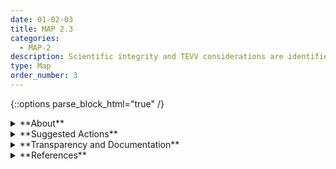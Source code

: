 ```yaml
---
date: 01-02-03
title: MAP 2.3
categories:
  - MAP-2
description: Scientific integrity and TEVV considerations are identified and documented, including those related to experimental design, data collection and selection (e.g., availability, representativeness, suitability), system trustworthiness, and construct validation.
type: Map
order_number: 3
---
```


{::options parse_block_html="true" /}


<details>
<summary markdown="span">**About**</summary>
<br>
Standard testing and evaluation protocols provide a basis to confirm assurance in a system that it is operating as designed and claimed. AI systems’ complexities create challenges for traditional testing and evaluation methodologies, which tend to be designed for static or isolated system performance.  Opportunities for risk continue well beyond design and deployment, into system operation and application of system-enabled decisions. Testing and evaluation methodologies and metrics therefore address a continuum of activities. TEVV is enhanced when key metrics for performance, safety, and reliability are interpreted in a socio-technical context and not confined to the boundaries of the AI system pipeline. 

Other challenges for managing AI risks relate to dependence on large scale datasets, which can impact data quality and validity concerns. The difficulty of finding the “right” data may lead AI actors to select datasets based more on accessibility and availability than on suitability for operationalizing the phenomenon that the AI system intends to support or inform. Such decisions could contribute to an environment where the data used in processes is not fully representative of the populations or phenomena that are being modeled, introducing downstream risks.  Practices such as dataset reuse may also lead to disconnect from the social contexts and time periods of their creation.  This contributes to issues of validity of the underlying dataset for providing proxies, measures, or predictors within the model.

</details>

<details>
<summary markdown="span">**Suggested Actions**</summary>

- Identify and document experiment design and statistical techniques that are valid for testing complex socio-technical systems like AI, which involve human factors, emergent properties, and dynamic context(s) of use.   
- Develop and apply TEVV protocols for models, system and its subcomponents, deployment, and operation.
- Demonstrate and document that AI system performance and validation metrics are interpretable and unambiguous for downstream decision making tasks, and take socio-technical factors such as context of use into consideration.
- Identify and document assumptions,  techniques, and metrics used for testing and evaluation throughout the AI lifecycle including experimental design techniques for data collection, selection, and management practices in accordance with data governance policies established in GOVERN.
- Identify testing modules that can be incorporated throughout the AI lifecycle, and verify that processes enable corroboration by independent evaluators.
- Establish mechanisms for regular communication and feedback among relevant AI actors and internal or external stakeholders related to the validity of design and deployment assumptions. 
- Establish mechanisms for regular communication and feedback between relevant AI actors and internal or external stakeholders related to the development of TEVV approaches throughout the lifecycle to detect and assess potentially harmful impacts
- Document assumptions made and techniques used in data selection, curation, preparation and analysis, including:
	- identification of constructs and proxy targets, 
	- development of  indices – especially those operationalizing concepts that are inherently unobservable (e.g. “hireability,” “criminality.” “lendability”).
- Map adherence to policies that address data and construct validity, bias, privacy and security for AI systems and verify documentation, oversight, and processes.
- Identify and document transparent methods (e.g. causal discovery methods) for inferring causal relationships between constructs being modeled and dataset attributes or proxies.
- Identify and document processes to understand and trace test and training data lineage and its metadata resources for mapping risks.
- Document known limitations, risk mitigation efforts associated with, and methods used for, training data collection, selection, labeling, cleaning, and analysis (e.g. treatment of missing, spurious, or outlier data; biased estimators).
- Establish and document practices to check for capabilities that are in excess of those that are planned for, such as emergent properties, and to revisit prior risk management steps in light of any new capabilities.
- Establish processes to test and verify that design assumptions about the set of deployment contexts continue to be accurate and sufficiently complete.
- Work with domain experts and other external AI actors to:
	- Gain and maintain contextual awareness and knowledge about how human behavior, organizational factors and dynamics, and society influence, and are represented in, datasets, processes, models, and system output.
	- Identify participatory approaches for responsible Human-AI configurations and oversight tasks, taking into account sources of cognitive bias.
	- Identify techniques to manage and mitigate sources of bias (systemic, computational, human- cognitive) in computational models and systems, and the assumptions and decisions in their development..
- Investigate and document potential negative impacts due related to the full product lifecycle and associated processes that may conflict with organizational values and principles.

</details>

<details>
<summary markdown="span">**Transparency and Documentation**</summary>
<br>
**Organizations can document the following:**
- Are there any known errors, sources of noise, or redundancies in the data?
- Over what time-frame was the data collected? Does the collection time-frame match the creation time-frame
- What is the variable selection and evaluation process?
- How was the data collected? Who was involved in the data collection process? If the dataset relates to people (e.g., their attributes) or was generated by people, were they informed about the data collection? (e.g., datasets that collect writing, photos, interactions, transactions, etc.)
- As time passes and conditions change, is the training data still representative of the operational environment?
- Why was the dataset created? (e.g., were there specific tasks in mind, or a specific gap that needed to be filled?
- How does the entity ensure that the data collected are adequate, relevant, and not excessive in relation to the intended purpose?

**AI Transparency Resources:**
- Datasheets for Datasets. [URL](http://arxiv.org/abs/1803.09010)
- WEF Model AI Governance Framework Assessment 2020. [URL](https://www.pdpc.gov.sg/-/media/Files/PDPC/PDF-Files/Resource-for-Organisation/AI/SGModelAIGovFramework2.pdf)
- WEF Companion to the Model AI Governance Framework- 2020. [URL](https://www.pdpc.gov.sg/-/media/Files/PDPC/PDF-Files/Resource-for-Organisation/AI/SGIsago.pdf)
- GAO-21-519SP: AI Accountability Framework for Federal Agencies & Other Entities. [URL](https://www.gao.gov/products/gao-21-519sp)
- ATARC Model Transparency Assessment (WD) – 2020. [URL](https://atarc.org/wp-content/uploads/2020/10/atarc_model_transparency_assessment-FINAL-092020-2.docx)
- Transparency in Artificial Intelligence - S. Larsson and F. Heintz – 2020. [URL](https://lucris.lub.lu.se/ws/files/79208055/Larsson_Heintz_2020_Transparency_in_artificial_intelligence_2020_05_05.pdf)

</details>

<details>
<summary markdown="span">**References**</summary>    
<br>
**Challenges with dataset selection**

Alexandra Olteanu, Carlos Castillo, Fernando Diaz, and Emre Kiciman. 2019. Social Data: Biases, Methodological Pitfalls, and Ethical Boundaries. Front. Big Data 2, 13 (11 July 2019). [URL](https://doi.org/10.3389/fdata.2019.00013)

Amandalynne Paullada, Inioluwa Deborah Raji, Emily M. Bender, et al. 2020. Data and its (dis)contents: A survey of dataset development and use in machine learning research. arXiv:2012.05345. [URL](https://arxiv.org/abs/2012.05345)

Catherine D'Ignazio and Lauren F. Klein. 2020. Data Feminism. The MIT Press, Cambridge, MA. [URL](https://data-feminism.mitpress.mit.edu/)

Miceli, M., & Posada, J. (2022). The Data-Production Dispositif. ArXiv, abs/2205.11963.

Barbara Plank. 2016. What to do about non-standard (or non-canonical) language in NLP. arXiv:1608.07836. [URL](https://arxiv.org/abs/1608.07836)

**Dataset and test, evaluation, validation and verification (TEVV) processes in AI system development**

National Institute of Standards and Technology (NIST), Reva Schwartz, Apostol Vassilev, et al. 2022. NIST Special Publication 1270 Towards a Standard for Identifying and Managing Bias in Artificial Intelligence. [URL](https://nvlpubs.nist.gov/nistpubs/SpecialPublications/NIST.SP.1270.pdf)

Inioluwa Deborah Raji, Emily M. Bender, Amandalynne Paullada, et al. 2021. AI and the Everything in the Whole Wide World Benchmark. arXiv:2111.15366. [URL](https://arxiv.org/abs/2111.15366)

**Statistical balance**

Ziad Obermeyer, Brian Powers, Christine Vogeli, and Sendhil Mullainathan. 2019. Dissecting racial bias in an algorithm used to manage the health of populations. Science 366, 6464 (25 Oct. 2019), 447-453. [URL](https://doi.org/10.1126/science.aax2342)

Amandalynne Paullada, Inioluwa Deborah Raji, Emily M. Bender, et al. 2020. Data and its (dis)contents: A survey of dataset development and use in machine learning research. arXiv:2012.05345. [URL](https://arxiv.org/abs/2012.05345)

Solon Barocas, Anhong Guo, Ece Kamar, et al. 2021. Designing Disaggregated Evaluations of AI Systems: Choices, Considerations, and Tradeoffs. Proceedings of the 2021 AAAI/ACM Conference on AI, Ethics, and Society. Association for Computing Machinery, New York, NY, USA, 368–378. [URL](https://doi.org/10.1145/3461702.3462610)

**Measurement and evaluation**

Abigail Z. Jacobs and Hanna Wallach. 2021. Measurement and Fairness. In Proceedings of the 2021 ACM Conference on Fairness, Accountability, and Transparency (FAccT ‘21). Association for Computing Machinery, New York, NY, USA, 375–385. [URL](https://doi.org/10.1145/3442188.3445901)

Ben Hutchinson, Negar Rostamzadeh, Christina Greer, et al. 2022. Evaluation Gaps in Machine Learning Practice. arXiv:2205.05256. [URL](https://arxiv.org/abs/2205.05256)

Laura Freeman, "Test and evaluation for artificial intelligence." Insight 23.1 (2020): 27-30. [URL](https://doi.org/10.1002/inst.12281)

**Existing frameworks**

National Institute of Standards and Technology. (2018). Framework for improving critical infrastructure cybersecurity. [URL](https://nvlpubs.nist.gov/nistpubs/cswp/nist.cswp.04162018.pdf)

Kaitlin R. Boeckl and Naomi B. Lefkovitz. "NIST Privacy Framework: A Tool for Improving Privacy Through Enterprise Risk Management, Version 1.0." National Institute of Standards and Technology (NIST), January 16, 2020. [URL](https://www.nist.gov/publications/nist-privacy-framework-tool-improving-privacy-through-enterprise-risk-management.)

</details>
